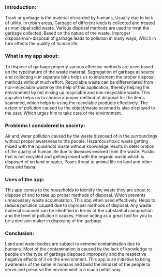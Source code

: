 ### Introduction:

Trash or garbage is the material discarded by humans, Usually due to lack of utility. In urban areas, Garbage of different kinds is collected and treated as municipal solid waste. Various disposal methods are used to treat the garbage collected, Based on the nature of the waste. Improper disposal/non-disposal of garbage leads to pollution in many ways, Which in turn affects the quality of human life.

### What is my app about:

To dispose of garbage properly various effective methods are used based on the type/nature of the waste material. Segregation of garbage at source and collecting it in separate bins helps us to implement the proper disposal methods without much effort. Recyclable waste can be differentiated from non-recyclable waste by the help of this application, thereby helping the environment by not mixing up recyclable and non-recyclable waste. This app also helps us to choose a proper method of disposal for the items scammed, which helps in using the recyclable products effectively. The extent of pollution caused by the object/waste scanned is also displayed to the user, Which urges him to take care of the environment.

### Problems I considered in society:

Air and water pollution caused by the waste disposed of in the surroundings without proper awareness to the people.
Hazardous/toxic waste getting mixed with the household waste without knowledge results in deterioration of the quality of human life due to diseases evolved from the waste.
Plastic that is not recycled and getting mixed with the organic waste which is disposed of on land or water, Poses threat to animal life on land and other flora and fauna.




### Uses of the app:

This app comes to the households to identify the waste they are about to dispose of and to take up proper methods of disposal, Which prevents unnecessary waste accumulation.
This app when used effectively, Helps to reduce pollution caused due to improper methods of disposal.
Any waste material scanned can be identified in terms of the substantial composition and the level of pollution it causes, Hence acting as a great tool for you to be a decision maker in disposing of the garbage.

### Conclusion:

Land and  water bodies are subject to extreme contamination due to humans. Most of the contamination is caused by the lack of knowledge to people on the type of garbage disposed improperly and the respective negative effects of it on the environment. This app is an initiative to bring awareness of the same in humans and build the mindset of the people to serve and preserve the environment in a much better way.

